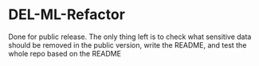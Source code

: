 # DEL-ML-Refactor

Done for public release. The only thing left is to check what sensitive data should be removed in the public version, write the README, and test the whole repo based on the README 


